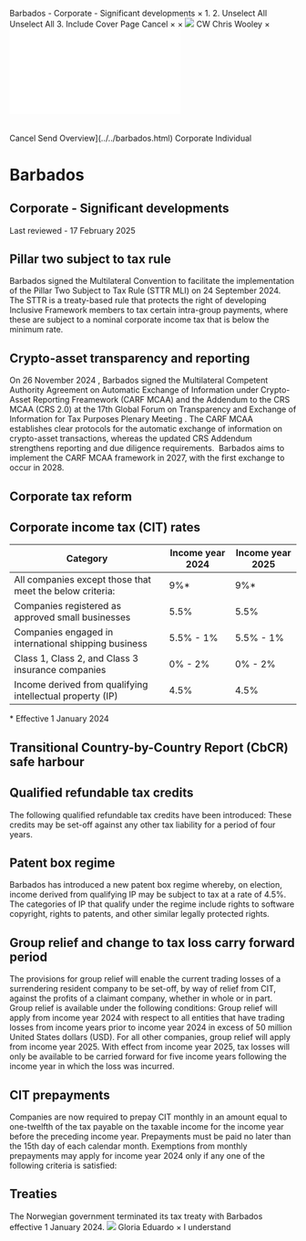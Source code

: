 Barbados - Corporate - Significant developments
×
1.
2.
Unselect All
Unselect All
3.
Include Cover Page
Cancel
×
×
![](../../-/media/world-wide-tax-summaries/attachments/global---chris-wooley.ashx%3Frev=ac5e5f3223b34096b1afc2a6009c7320&revision=ac5e5f32-23b3-4096-b1af-c2a6009c7320&hash=859B7ADC84DC2CBEC9760E9E6EE7DE6D0A8BFCDF)
CW
Chris Wooley
×
![](significant-developments.html)
######
Cancel
Send
Overview](../../barbados.html)
Corporate
Individual
# Barbados
## Corporate - Significant developments
Last reviewed - 17 February 2025
## Pillar two subject to tax rule
Barbados signed the Multilateral Convention to facilitate the implementation of the Pillar Two Subject to Tax Rule (STTR MLI) on 24 September 2024. The STTR is a treaty-based rule that protects the right of developing Inclusive Framework members to tax certain intra-group payments, where these are subject to a nominal corporate income tax that is below the minimum rate.
## Crypto-asset transparency and reporting
On 26 November 2024 , Barbados signed the Multilateral Competent Authority Agreement on Automatic Exchange of Information under Crypto-Asset Reporting Freamework (CARF MCAA) and the Addendum to the CRS MCAA (CRS 2.0) at the 17th Global Forum on Transparency and Exchange of Information for Tax Purposes Plenary Meeting .
The CARF MCAA establishes clear protocols for the automatic exchange of information on crypto-asset transactions, whereas the updated CRS Addendum strengthens reporting and due diligence requirements.  Barbados aims to implement the CARF MCAA framework in 2027, with the first exchange to occur in 2028.
## Corporate tax reform
## Corporate income tax (CIT) rates
| **Category** | **Income year 2024** | Income **year 2025** |
| --- | --- | --- |
| All companies except those that meet the below criteria: | 9%\* | 9%\* |
| Companies registered as approved small businesses | 5.5% | 5.5% |
| Companies engaged in international shipping business | 5.5% - 1% | 5.5% - 1% |
| Class 1, Class 2, and Class 3 insurance companies | 0% - 2% | 0% - 2% |
| Income derived from qualifying intellectual property (IP) | 4.5% | 4.5% |
\* Effective 1 January 2024
## Transitional Country-by-Country Report (CbCR) safe harbour
## Qualified refundable tax credits
The following qualified refundable tax credits have been introduced:
These credits may be set-off against any other tax liability for a period of four years.
## Patent box regime
Barbados has introduced a new patent box regime whereby, on election, income derived from qualifying IP may be subject to tax at a rate of 4.5%.  The categories of IP that qualify under the regime include rights to software copyright, rights to patents, and other similar legally protected rights.
## Group relief and change to tax loss carry forward period
The provisions for group relief will enable the current trading losses of a surrendering resident company to be set-off, by way of relief from CIT, against the profits of a claimant company, whether in whole or in part. Group relief is available under the following conditions:
Group relief will apply from income year 2024 with respect to all entities that have trading losses from income years prior to income year 2024 in excess of 50 million United States dollars (USD). For all other companies, group relief will apply from income year 2025.
With effect from income year 2025, tax losses will only be available to be carried forward for five income years following the income year in which the loss was incurred.
## CIT prepayments
Companies are now required to prepay CIT monthly in an amount equal to one-twelfth of the tax payable on the taxable income for the income year before the preceding income year. Prepayments must be paid no later than the 15th day of each calendar month. Exemptions from monthly prepayments may apply for income year 2024 only if any one of the following criteria is satisfied:
## Treaties
The Norwegian government terminated its tax treaty with Barbados effective 1 January 2024.
![](../../-/media/world-wide-tax-summaries/attachments/barbados---gloria-eduardo.ashx%3Frev=06c00b9babb74325914ddf02bc0c395a&revision=06c00b9b-abb7-4325-914d-df02bc0c395a&hash=DC4345C424581A87DDF42794BAFFDC055E615E13)
Gloria Eduardo
×
I understand